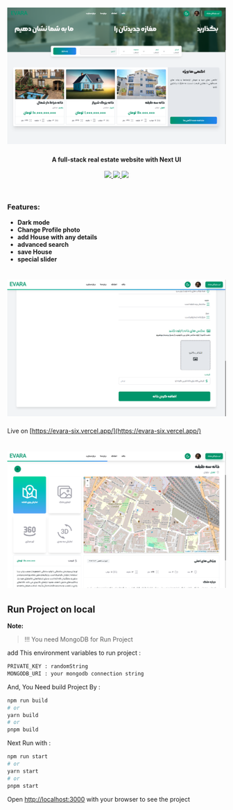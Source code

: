 <h1 align="center">
  <br>
  <a href="https://github.com/Mohamadshiravi/evara.git"><img src="public/md/evara-1.png" alt="evara"></a>
</h1>

<h4 align="center">A full-stack real estate website with Next UI</h4>

<p align="center">

  <a href="http://nextjs.org">
    <img src="https://img.shields.io/badge/next%20js-v14-black">
    <img src="https://img.shields.io/badge/tailwind-v3-indigo">
    <img src="https://img.shields.io/badge/next%20ui-indigo">
  </a>

</p>

<br/>

### Features:

- **Dark mode**
- **Change Profile photo**
- **add House with any details**
- **advanced search**
- **save House**
- **special slider**

<h1 align="center">
  <a href="https://github.com/Mohamadshiravi/evara.git"><img src="public/md/evara-9.png" alt="evara"></a>
</h1>

Live on [https://evara-six.vercel.app/](https://evara-six.vercel.app/)
<br />

<h1 align="center">
  <a href="https://github.com/Mohamadshiravi/evara.git"><img src="public/md/evara-6.png" alt="evara"></a>
</h1>

## Run Project on local

**Note:**

> !!! You need MongoDB for Run Project

add This environment variables to run project :

```bash
PRIVATE_KEY : randomString
MONGODB_URI : your mongodb connection string
```

And, You Need build Project By :

```bash
npm run build
# or
yarn build
# or
pnpm build
```

Next Run with :

```bash
npm run start
# or
yarn start
# or
pnpm start
```

Open [http://localhost:3000](http://localhost:3000) with your browser to see the project
